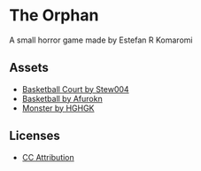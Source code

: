 # The Orphan
 A small horror game made by Estefan R Komaromi

## Assets
- [Basketball Court by Stew004](https://sketchfab.com/3d-models/basketball-court-acee9d1ddac2425d8272555cfce2c61b)
- [Basketball by Afurokn](https://sketchfab.com/3d-models/basketball-2343abdae7674f46ad85071858db93c6)
- [Monster by HGHGK](https://sketchfab.com/3d-models/meat-monster-d4029dac7b954622bfdf0201bcf6682b)

## Licenses
- [CC Attribution](https://creativecommons.org/licenses/by/4.0/)

